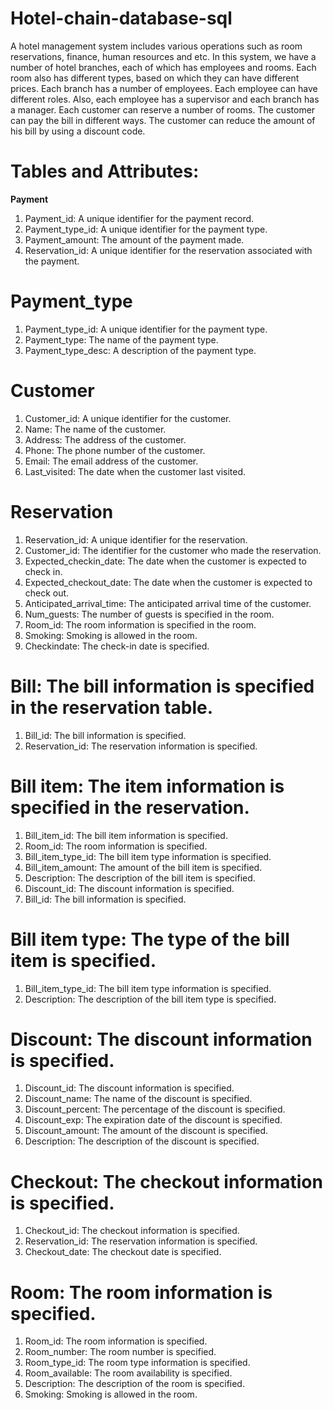 # Hotel-chain-database-sql
A hotel management system includes various operations such as room reservations, finance, human resources and etc. In this system, we have a number of hotel branches, each of which has employees and rooms. Each room also has different types, based on which they can have different prices.
Each branch has a number of employees. Each employee can have different roles. Also, each employee has a supervisor and each branch has a manager.
Each customer can reserve a number of rooms. The customer can pay the bill in different ways. The customer can reduce the amount of his bill by using a discount code.

# Tables and Attributes:
**Payment**
1. Payment_id: A unique identifier for the payment record.
2. Payment_type_id: A unique identifier for the payment type.
3. Payment_amount: The amount of the payment made.
4. Reservation_id: A unique identifier for the reservation associated with the payment.
# Payment_type
1. Payment_type_id: A unique identifier for the payment type.
2. Payment_type: The name of the payment type.
3. Payment_type_desc: A description of the payment type.

# Customer
1. Customer_id: A unique identifier for the customer.
2. Name: The name of the customer.
3. Address: The address of the customer.
4. Phone: The phone number of the customer.
5. Email: The email address of the customer.
6. Last_visited: The date when the customer last visited.

# Reservation
1. Reservation_id: A unique identifier for the reservation.
2. Customer_id: The identifier for the customer who made the reservation.
3. Expected_checkin_date: The date when the customer is expected to check in.
4. Expected_checkout_date: The date when the customer is expected to check out.
5. Anticipated_arrival_time: The anticipated arrival time of the customer.
6. Num_guests: The number of guests is specified in the room.
7. Room_id: The room information is specified in the room.
8. Smoking: Smoking is allowed in the room.
9. Checkindate: The check-in date is specified.

# Bill: The bill information is specified in the reservation table.
1. Bill_id: The bill information is specified.
2. Reservation_id: The reservation information is specified.

# Bill item: The item information is specified in the reservation.
1. Bill_item_id: The bill item information is specified.
2. Room_id: The room information is specified.
3. Bill_item_type_id: The bill item type information is specified.
4. Bill_item_amount: The amount of the bill item is specified.
5. Description: The description of the bill item is specified.
6. Discount_id: The discount information is specified.
7. Bill_id: The bill information is specified.

# Bill item type: The type of the bill item is specified.
1. Bill_item_type_id: The bill item type information is specified.
2. Description: The description of the bill item type is specified.

# Discount: The discount information is specified.

1. Discount_id: The discount information is specified.
2. Discount_name: The name of the discount is specified.
3. Discount_percent: The percentage of the discount is specified.
4. Discount_exp: The expiration date of the discount is specified.
5. Discount_amount: The amount of the discount is specified.
6. Description: The description of the discount is specified.

# Checkout: The checkout information is specified.

1. Checkout_id: The checkout information is specified.
2. Reservation_id: The reservation information is specified.
3. Checkout_date: The checkout date is specified.

# Room: The room information is specified.
1. Room_id: The room information is specified.
2. Room_number: The room number is specified.
3. Room_type_id: The room type information is specified.
4. Room_available: The room availability is specified.
5. Description: The description of the room is specified.
6. Smoking: Smoking is allowed in the room.
